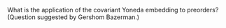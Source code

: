 What is the application of the covariant Yoneda embedding to preorders? (Question suggested by Gershom Bazerman.)
